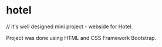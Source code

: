 # hotel

// it's well designed mini project - webside for Hotel.

Project was done using HTML and CSS Framework Bootstrap.
